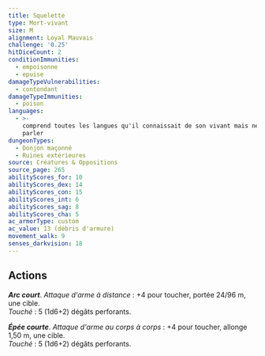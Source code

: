 ```yaml
---
title: Squelette
type: Mort-vivant
size: M
alignment: Loyal Mauvais
challenge: '0.25'
hitDiceCount: 2
conditionImmunities:
  - empoisonne
  - epuise
damageTypeVulnerabilities:
  - contondant
damageTypeImmunities:
  - poison
languages:
  - >-
    comprend toutes les langues qu'il connaissait de son vivant mais ne peut pas
    parler
dungeonTypes:
  - Donjon maçonné
  - Ruines extérieures
source: Créatures & Oppositions
source_page: 265
abilityScores_for: 10
abilityScores_dex: 14
abilityScores_con: 15
abilityScores_int: 6
abilityScores_sag: 8
abilityScores_cha: 5
ac_armorType: custom
ac_value: 13 (débris d'armure)
movement_walk: 9
senses_darkvision: 18
---
```

## Actions
_**Arc court**_. _Attaque d'arme à distance_ : +4 pour toucher, portée 24/96 m, une cible.  
_Touché_ : 5 (1d6+2) dégâts perforants.

_**Épée courte**_. _Attaque d'arme au corps à corps_ : +4 pour toucher, allonge 1,50 m, une cible.  
_Touché_ : 5 (1d6+2) dégâts perforants.

